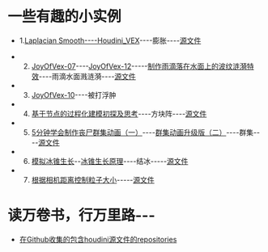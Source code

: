 # 一些有趣的小实例

* 1.[Laplacian Smooth----Houdini_VEX](https://blog.csdn.net/u012871784/article/details/87854636)----膨胀----[源文件]()

* 2. [JoyOfVex-07](https://www.bilibili.com/read/cv765129)----[JoyOfVex-12](https://www.bilibili.com/read/cv770742)-----[制作雨滴落在水面上的波纹涟漪特效](https://www.yiihuu.com/twjc/31914.html)----雨滴水面溅涟漪----[源文件](https://github.com/FofightFong/All_In_One/blob/master/special_effects/example/source_file/raindrops_on_the_water.hip)

* 3. [JoyOfVex-10](https://www.bilibili.com/read/cv766219)----被打浮肿

* 4. [基于节点的过程化建模初探及思考](https://blog.csdn.net/noahzuo/article/details/73302220?utm_source=blogxgwz0)----方块阵----[源文件]()

* 5. [5分钟学会制作丧尸群集动画（一）](http://tieba.baidu.com/p/5090342653)----[群集动画升级版（二）](http://tieba.baidu.com/p/5093069542)----群集----[源文件]()

* 6. [模拟冰锥生长](https://www.bilibili.com/video/av20742769)--[冰锥生长原理](https://www.bilibili.com/video/av20431740)----结冰-----[源文件]()

* 7. [根据相机距离控制粒子大小](http://blog.sina.com.cn/s/blog_13f902b690102yfdb.html)-----[源文件]()

# 读万卷书，行万里路---

* [在Github收集的包含houdini源文件的repositories](https://github.com/all-in-one-of)


